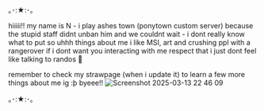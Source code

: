 ｡･:★:･｡

hiiiii!! my name is N -
i play ashes town (ponytown custom server) because the stupid staff didnt unban him and we couldnt wait -
i dont really know what to put so uhhh things about me i like MSI, art and crushing ppl with a rangerover
if i dont want you interacting with me respect that i just dont feel like talking to randos 🤪

remember to check my strawpage (when i update it) to learn a few more things about me ig :þ
byeee!!
![Screenshot 2025-03-13 22 46 09](https://github.com/user-attachments/assets/c0a07add-297e-424d-a78c-44ab84f9352d)

｡･:★:･｡
